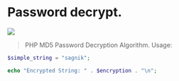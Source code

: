 # Password decrypt.
![](https://logowik.com/content/uploads/images/php.jpg)

>PHP MD5 Password Decryption Algorithm.
>Usage:
```php
$simple_string = "sagnik";
```
```php
echo "Encrypted String: " . $encryption . "\n";
```
